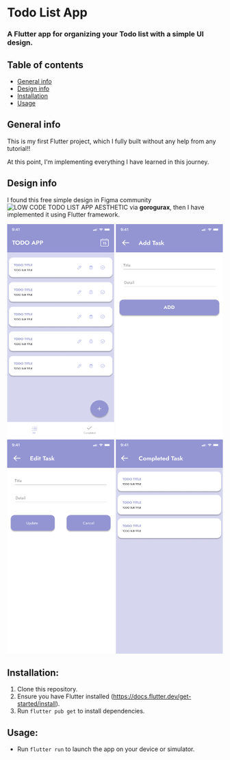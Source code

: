 # Todo List App
### A Flutter app for organizing your Todo list with a simple UI design.

## Table of contents
* [General info](#general-info)
* [Design info](#design-info)
* [Installation](#installation)
* [Usage](#usage)

## General info
This is my first Flutter project, which I fully built without any help from any tutorial!!

At this point, I'm implementing everything I have learned in this journey. 

## Design info
I found this free simple design in Figma community ![LOW CODE TODO LIST APP AESTHETIC](https://www.figma.com/community/file/1301223631360583764) via **gorogurax**, then I have implemented it using Flutter framework.

<img src="https://github.com/AGreynoon/todo_list_app/blob/main/screenshots/TODO_PAGE.png" width="250" height="500"/> <img src="https://github.com/AGreynoon/todo_list_app/blob/main/screenshots/ADD_TODO.png" width="250" height="500"/>
<img src="https://github.com/AGreynoon/todo_list_app/blob/main/screenshots/EDIT_TODO.png" width="250" height="500"/> <img src="https://github.com/AGreynoon/todo_list_app/blob/main/screenshots/COMPLETED_TASK.png" width="250" height="500"/>

## Installation:
1. Clone this repository.
2. Ensure you have Flutter installed (https://docs.flutter.dev/get-started/install).
3. Run `flutter pub get` to install dependencies.


## Usage:
* Run `flutter run` to launch the app on your device or simulator.

